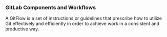 ### GitLab Components and Workflows

A GitFlow is a set of instructions or guidelines that prescribe how to utilize Git effectively and efficiently in order to achieve work in a consistent and productive way.


